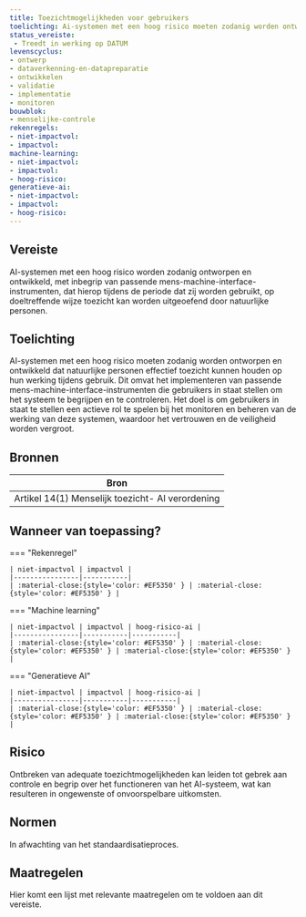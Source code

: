 ```yaml
---
title: Toezichtmogelijkheden voor gebruikers 
toelichting: Ai-systemen met een hoog risico moeten zodanig worden ontworpen en ontwikkeld dat natuurlijke personen effectief toezicht kunnen houden op hun werking tijdens gebruik dit omvat het implementeren van passende mens-machine-interface-instrumenten die gebruikers in staat stellen om het systeem te begrijpen en te controleren het doel is om gebruikers in staat te stellen een actieve rol te spelen bij het monitoren en beheren van de werking van deze systemen, waardoor het vertrouwen en de veiligheid worden vergroot
status_vereiste: 
 - Treedt in werking op DATUM
levenscyclus: 
- ontwerp
- dataverkenning-en-datapreparatie
- ontwikkelen
- validatie
- implementatie
- monitoren
bouwblok: 
- menselijke-controle
rekenregels: 
- niet-impactvol: 
- impactvol: 
machine-learning: 
- niet-impactvol: 
- impactvol: 
- hoog-risico: 
generatieve-ai: 
- niet-impactvol: 
- impactvol: 
- hoog-risico: 
---
```


<!-- tags -->
## Vereiste

AI-systemen met een hoog risico worden zodanig ontworpen en ontwikkeld, met inbegrip van passende mens-machine-interface-instrumenten, dat hierop tijdens de periode dat zij worden gebruikt, op doeltreffende wijze toezicht kan worden uitgeoefend door natuurlijke personen.

## Toelichting 

AI-systemen met een hoog risico moeten zodanig worden ontworpen en ontwikkeld dat natuurlijke personen effectief toezicht kunnen houden op hun werking tijdens gebruik.
Dit omvat het implementeren van passende mens-machine-interface-instrumenten die gebruikers in staat stellen om het systeem te begrijpen en te controleren.
Het doel is om gebruikers in staat te stellen een actieve rol te spelen bij het monitoren en beheren van de werking van deze systemen, waardoor het vertrouwen en de veiligheid worden vergroot.

## Bronnen 

| Bron                        |
|-----------------------------|
|Artikel 14(1) Menselijk toezicht- AI verordening|

## Wanneer van toepassing? 

=== "Rekenregel"

	| niet-impactvol | impactvol | 
	|----------------|-----------| 
	| :material-close:{style='color: #EF5350' } | :material-close:{style='color: #EF5350' } |

=== "Machine learning"

	| niet-impactvol | impactvol | hoog-risico-ai | 
	|----------------|-----------|-----------| 
	| :material-close:{style='color: #EF5350' } | :material-close:{style='color: #EF5350' } | :material-close:{style='color: #EF5350' } |

=== "Generatieve AI"

	| niet-impactvol | impactvol | hoog-risico-ai | 
	|----------------|-----------|-----------| 
	| :material-close:{style='color: #EF5350' } | :material-close:{style='color: #EF5350' } | :material-close:{style='color: #EF5350' } |

## Risico 

Ontbreken van adequate toezichtmogelijkheden kan leiden tot gebrek aan controle en begrip over het functioneren van het AI-systeem, wat kan resulteren in ongewenste of onvoorspelbare uitkomsten.


## Normen 

In afwachting van het standaardisatieproces. 

## Maatregelen 

Hier komt een lijst met relevante maatregelen om te voldoen aan dit vereiste. 
